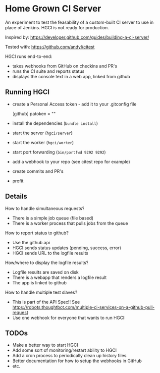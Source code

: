 # Home Grown CI Server

An experiment to test the feasability of a custom-built CI server to use in
place of Jenkins.  HGCI is not ready for production.

Inspired by: https://developer.github.com/guides/building-a-ci-server/

Tested with: https://github.com/andyl/citest  

HGCI runs end-to-end:
- takes webhooks from GitHub on checkins and PR's
- runs the CI suite and reports status
- displays the console text in a web app, linked from github

## Running HGCI

- create a Personal Access token - add it to your .gitconfig file

    [github]
    patoken = "<your token>"

- install the dependencies (`bundle install`)

- start the server (`hgci/server`)

- start the worker (`hgci/worker`)

- start port forwarding (`bin/portfwd 9292 9292`)

- add a webhook to your repo (see citest repo for example)

- create commits and PR's

- profit

## Details

How to handle simultaneous requests?

- There is a simple job queue (file based)
- There is a worker process that pulls jobs from the queue

How to report status to github?

- Use the github api
- HGCI sends status updates (pending, success, error)
- HGCI sends URL to the logfile results

How/where to display the logfile results?

- Logfile results are saved on disk
- There is a webapp that renders a logfile result
- The app is linked to github

How to handle multiple test slaves?

- This is part of the API Spec!!  See
  https://robots.thoughtbot.com/multiple-ci-services-on-a-github-pull-request
- Use one webhook for everyone that wants to run HGCI

## TODOs

- Make a better way to start HGCI
- Add some sort of monitoring/restart ability to HGCI
- Add a cron process to periodically clean up history files
- Better documentation for how to setup the webhooks in GitHub
- etc.
